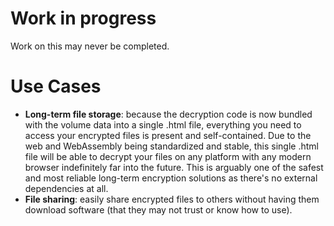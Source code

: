 # Work in progress

Work on this may never be completed.

# Use Cases
- **Long-term file storage**: because the decryption code is now bundled with the volume data into a single .html file, everything you need to access your encrypted files is present and self-contained. Due to the web and WebAssembly being standardized and stable, this single .html file will be able to decrypt your files on any platform with any modern browser indefinitely far into the future. This is arguably one of the safest and most reliable long-term encryption solutions as there's no external dependencies at all.
- **File sharing**: easily share encrypted files to others without having them download software (that they may not trust or know how to use).
